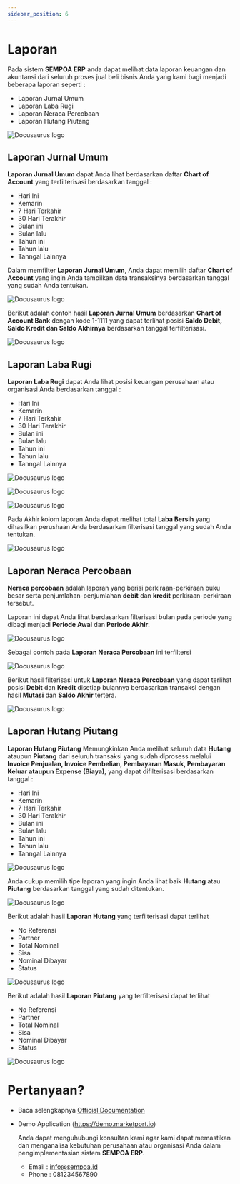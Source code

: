 ```yaml
---
sidebar_position: 6
---
```


# Laporan

Pada sistem **SEMPOA ERP** anda dapat melihat data laporan keuangan dan akuntansi dari seluruh proses jual beli bisnis Anda yang kami bagi menjadi beberapa laporan seperti :

- Laporan Jurnal Umum
- Laporan Laba Rugi
- Laporan Neraca Percobaan
- Laporan Hutang Piutang

![Docusaurus logo](/img/menu-laporan.PNG)

## Laporan Jurnal Umum

**Laporan Jurnal Umum** dapat Anda lihat berdasarkan daftar **Chart of Account** yang terfilterisasi berdasarkan tanggal : 

- Hari Ini
- Kemarin
- 7 Hari Terkahir
- 30 Hari Terakhir
- Bulan ini
- Bulan lalu
- Tahun ini
- Tahun lalu
- Tanngal Lainnya

Dalam memfilter **Laporan Jurnal Umum**, Anda dapat memilih daftar **Chart of Account** yang ingin Anda tampilkan data transaksinya berdasarkan tanggal yang sudah Anda tentukan.

![Docusaurus logo](/img/filter-laporan-jurnal-umum.PNG)

Berikut adalah contoh hasil **Laporan Jurnal Umum** berdasarkan **Chart of Account Bank** dengan kode 1-1111 yang dapat terlihat posisi **Saldo Debit, Saldo Kredit dan Saldo Akhirnya** berdasarkan tanggal terfilterisasi.

![Docusaurus logo](/img/jurnal-umum-report.PNG)

## Laporan Laba Rugi

**Laporan Laba Rugi** dapat Anda lihat posisi keuangan perusahaan atau organisasi Anda berdasarkan tanggal : 

- Hari Ini
- Kemarin
- 7 Hari Terkahir
- 30 Hari Terakhir
- Bulan ini
- Bulan lalu
- Tahun ini
- Tahun lalu
- Tanngal Lainnya

![Docusaurus logo](/img/laporan-laba-rugi.PNG)


![Docusaurus logo](/img/pl-1.PNG)


![Docusaurus logo](/img/pl-2.PNG)

Pada Akhir kolom laporan Anda dapat melihat total **Laba Bersih** yang dihasilkan perushaan Anda berdasarkan filterisasi tanggal yang sudah Anda tentukan.

![Docusaurus logo](/img/pl-3.PNG)


## Laporan Neraca Percobaan

**Neraca percobaan** adalah laporan yang berisi perkiraan-perkiraan buku besar serta penjumlahan-penjumlahan **debit** dan **kredit** perkiraan-perkiraan tersebut.

Laporan ini dapat Anda lihat berdasarkan filterisasi bulan pada periode yang dibagi menjadi **Periode Awal** dan **Periode Akhir**.

![Docusaurus logo](/img/neraca-filter-report.PNG)

Sebagai contoh pada **Laporan Neraca Percobaan** ini terfiltersi

![Docusaurus logo](/img/neraca-filter-report-2.PNG)

Berikut hasil filterisasi untuk **Laporan Neraca Percobaan** yang dapat terlihat posisi **Debit** dan **Kredit** disetiap bulannya berdasarkan transaksi dengan hasil **Mutasi** dan **Saldo Akhir** tertera.

![Docusaurus logo](/img/neraca-filter-report-0.PNG)


## Laporan Hutang Piutang

**Laporan Hutang Piutang** Memungkinkan Anda melihat seluruh data **Hutang** ataupun **Piutang** dari seluruh transaksi yang sudah diprosess melalui **Invoice Penjualan, Invoice Pembelian, Pembayaran Masuk, Pembayaran Keluar ataupun Expense (Biaya)**, yang dapat difilterisasi berdasarkan tanggal :

- Hari Ini
- Kemarin
- 7 Hari Terkahir
- 30 Hari Terakhir
- Bulan ini
- Bulan lalu
- Tahun ini
- Tahun lalu
- Tanngal Lainnya

![Docusaurus logo](/img/hutang-piutang-1.PNG)

Anda cukup memilih tipe laporan yang ingin Anda lihat baik **Hutang** atau **Piutang** berdasarkan tanggal yang sudah ditentukan.

![Docusaurus logo](/img/hutang-piutang-2.PNG)

Berikut adalah hasil **Laporan Hutang** yang terfilterisasi dapat terlihat 
- No Referensi 
- Partner 
- Total Nominal 
- Sisa 
- Nominal Dibayar
- Status

![Docusaurus logo](/img/hutang-1.PNG)

Berikut adalah hasil **Laporan Piutang** yang terfilterisasi dapat terlihat 
- No Referensi 
- Partner 
- Total Nominal 
- Sisa 
- Nominal Dibayar
- Status

![Docusaurus logo](/img/piutang-1.PNG)

# Pertanyaan?

- Baca selengkapnya [Official Documentation](http://localhost:3000/docs/intro)
- Demo Application (https://demo.marketport.io)

    Anda dapat menguhubungi konsultan kami agar kami dapat memastikan dan menganalisa kebutuhan perusahaan     atau organisasi Anda dalam pengimplementasian sistem **SEMPOA ERP**.
  
  - Email : info@sempoa.id
  - Phone : 081234567890
